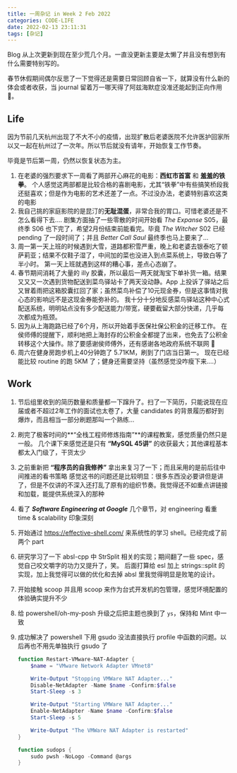 ```yaml
---
title: 一周杂记 in Week 2 Feb 2022
categories: CODE-LIFE
date: 2022-02-13 23:11:31
tags: [杂记]
---
```

Blog 从上次更新到现在至少荒几个月。一直没更新主要是太懒了并且没有想到有什么需要特别写的。

春节休假期间偶尔反思了一下觉得还是需要日常回顾自省一下，就算没有什么新的体会或者收获，当 journal 留着万一哪天得了阿兹海默症没准还能起到正向作用 🤪。

## Life

因为节前几天杭州出现了不大不小的疫情，出现扩散后老婆医院不允许医护回家所以又一起在杭州过了一次年。所以节后就没有请年，开始恢复工作节奏。

毕竟是节后第一周，仍然以恢复状态为主。

1. 在老婆的强烈要求下一周看了两部开心麻花的电影：**西虹市首富** 和 **羞羞的铁拳**。
    个人感觉这两部都是比较合格的喜剧电影，尤其“铁拳”中有些搞笑桥段我还挺喜欢；但是作为电影的艺术还差了一点。不过没办法，老婆特别喜欢这类的电影
2. 我自己挑的家庭影院的是昆汀的**无耻混蛋**，非常合我的胃口。可惜老婆还是不怎么看得下去....
    剧集方面抽了一些零散的时间开始看 *The Expanse* S05，最终季 S06 也下完了，希望2月份结束前能看完。毕竟 *The Witcher* S02 已经 pending 了一段时间了；并且 *Better Call Saul* 最终季也马上要来了...
3. 周一第一天上班的时候遇到大雪，道路都积雪严重，晚上和老婆去银泰吃了顿萨莉亚；结果不仅鞋子湿了，中间加的菜也没进入到点菜系统上，导致白等了半小时。
    第一天上班就遇到这样的糟心事，差点心态崩了。
4. 春节期间消耗了大量的 illy 胶囊，所以最后一两天就淘宝下单补货一箱。结果又又又一次遇到货物配送到菜鸟驿站卡了两天没动静。App 上投诉了驿站之后又冒着雨把这箱胶囊扛回了家；虽然菜鸟补偿了10元现金券，但是这事情对我心态的影响远不是这现金券能弥补的。
    我十分十分地反感菜鸟驿站这种中心式配送系统，明明站点没有多少配送能力/带宽，硬要截留大部分快递，几乎每次都成为瓶颈。
5. 因为从上海跑路已经了6个月，所以开始着手医保社保公积金的迁移工作。
    在侯师傅的提醒下，顺利地把上海封存的公积金全都提了出来，也免去了公积金转移这个大操作。除了要感谢侯师傅外，还有感谢各地政府系统不联网 🤣
6. 周六在健身房跑步机上40分钟跑了 5.71KM，刷到了门店当日第一。
    现在已经能比较 routine 的跑 5KM 了；健身还需要坚持（虽然感觉没咋瘦下来....）

## Work

1. 节后组里收到的简历数量和质量都一下蹿升了。扫了一下简历，只能说现在应届或者不超过2年工作的面试也太卷了，大量 candidates 的背景履历都好到爆炸，而且相当一部分刷题那叫一个熟练...
2. 刷完了极客时间的**“全栈工程师修炼指南”**的课程教案，感觉质量仍然只是一般。
    几个课下来感觉还是只有 **“MySQL 45讲”** 的收获最大；其他课程基本都太入门级了，干货太少
3. 之前重新把 **“程序员的自我修养”** 拿出来复习了一下；而且采用的是前后往中间推进的看书策略
    感觉这书的问题还是比较明显：很多东西没必要讲但是讲了，但是不仅讲的不深入还打乱了原有的组织节奏。我觉得还不如重点讲链接和加载，能提供系统深入的那种
4. 看了 **_Software Engineering at Google_** 几个章节，对 engineering 看重 time & scalability 印象深刻
5. 开始通过 https://effective-shell.com/ 来系统性的学习 shell。已经完成了前两个 part
6. 研究学习了一下 absl-cpp 中 StrSplit 相关的实现；期间翻了一些 spec，感觉自己咬文嚼字的功力又提升了，笑。
    后面打算给 esl 加上 strings::split 的实现，加上我觉得可以做的优化和去掉 absl 里我觉得明显是败笔的设计。
7. 开始接触 scoop 并且用 scoop 来作为台式开发机的包管理，感觉环境配置的体验确实提升不少
8. 给 powershell/oh-my-posh 升级之后把主题也换到了 `ys`，保持和 Mint 中一致
9. 成功解决了 powershell 下用 gsudo 没法直接执行 profile 中函数的问题。以后再也不用先单独执行 gsudo 了

    ```powershell
    function Restart-VMware-NAT-Adapter {
        $name = "VMware Network Adapter VMnet8"

        Write-Output "Stopping VMWare NAT Adapter..."
        Disable-NetAdapter -Name $name -Confirm:$false
        Start-Sleep -s 3

        Write-Output "Starting VMWare NAT Adapter..."
        Enable-NetAdapter -Name $name -Confirm:$false
        Start-Sleep -s 5

        Write-Output "The VMWare NAT Adapter is restarted"
    }

    function sudops {
        sudo pwsh -NoLogo -Command @args
    }
    ```